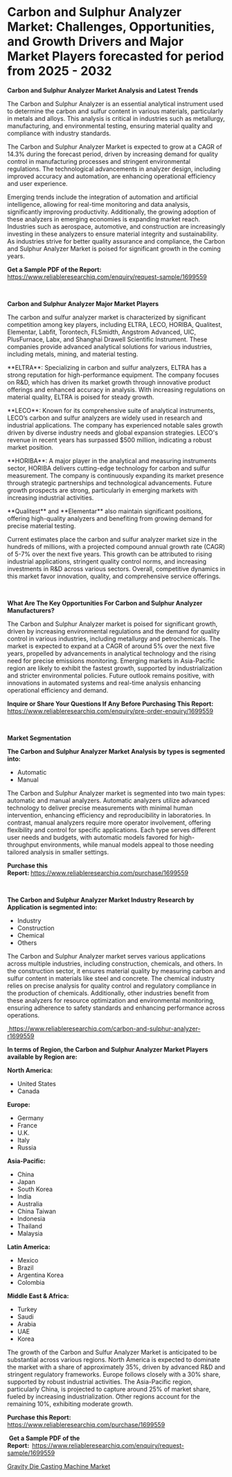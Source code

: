 <p><h1>Carbon and Sulphur Analyzer Market: Challenges, Opportunities, and Growth Drivers and Major Market Players forecasted for period from 2025 - 2032</h1></p><p><strong>Carbon and Sulphur Analyzer Market Analysis and Latest Trends</strong></p>
<p><p>The Carbon and Sulphur Analyzer is an essential analytical instrument used to determine the carbon and sulfur content in various materials, particularly in metals and alloys. This analysis is critical in industries such as metallurgy, manufacturing, and environmental testing, ensuring material quality and compliance with industry standards.</p><p>The Carbon and Sulphur Analyzer Market is expected to grow at a CAGR of 14.3% during the forecast period, driven by increasing demand for quality control in manufacturing processes and stringent environmental regulations. The technological advancements in analyzer design, including improved accuracy and automation, are enhancing operational efficiency and user experience. </p><p>Emerging trends include the integration of automation and artificial intelligence, allowing for real-time monitoring and data analysis, significantly improving productivity. Additionally, the growing adoption of these analyzers in emerging economies is expanding market reach. Industries such as aerospace, automotive, and construction are increasingly investing in these analyzers to ensure material integrity and sustainability. As industries strive for better quality assurance and compliance, the Carbon and Sulphur Analyzer Market is poised for significant growth in the coming years.</p></p>
<p><strong>Get a Sample PDF of the Report:&nbsp;</strong> <a href="https://www.reliableresearchiq.com/enquiry/request-sample/1699559?utm_campaign=3452&utm_medium=2&utm_source=Github&utm_content=ia&utm_term=08042025&utm_id=carbon-and-sulphur-analyzer">https://www.reliableresearchiq.com/enquiry/request-sample/1699559</a></p>
<p>&nbsp;</p>
<p><strong>Carbon and Sulphur Analyzer Major Market Players</strong></p>
<p><p>The carbon and sulfur analyzer market is characterized by significant competition among key players, including ELTRA, LECO, HORIBA, Qualitest, Elementar, Labfit, Torontech, FLSmidth, Angstrom Advanced, UIC, PlusFurnace, Labx, and Shanghai Drawell Scientific Instrument. These companies provide advanced analytical solutions for various industries, including metals, mining, and material testing.</p><p>**ELTRA**: Specializing in carbon and sulfur analyzers, ELTRA has a strong reputation for high-performance equipment. The company focuses on R&D, which has driven its market growth through innovative product offerings and enhanced accuracy in analysis. With increasing regulations on material quality, ELTRA is poised for steady growth.</p><p>**LECO**: Known for its comprehensive suite of analytical instruments, LECO’s carbon and sulfur analyzers are widely used in research and industrial applications. The company has experienced notable sales growth driven by diverse industry needs and global expansion strategies. LECO's revenue in recent years has surpassed $500 million, indicating a robust market position.</p><p>**HORIBA**: A major player in the analytical and measuring instruments sector, HORIBA delivers cutting-edge technology for carbon and sulfur measurement. The company is continuously expanding its market presence through strategic partnerships and technological advancements. Future growth prospects are strong, particularly in emerging markets with increasing industrial activities.</p><p>**Qualitest** and **Elementar** also maintain significant positions, offering high-quality analyzers and benefiting from growing demand for precise material testing. </p><p>Current estimates place the carbon and sulfur analyzer market size in the hundreds of millions, with a projected compound annual growth rate (CAGR) of 5-7% over the next five years. This growth can be attributed to rising industrial applications, stringent quality control norms, and increasing investments in R&D across various sectors. Overall, competitive dynamics in this market favor innovation, quality, and comprehensive service offerings.</p></p>
<p>&nbsp;</p>
<p><strong>What Are The Key Opportunities For Carbon and Sulphur Analyzer Manufacturers?</strong></p>
<p><p>The Carbon and Sulphur Analyzer market is poised for significant growth, driven by increasing environmental regulations and the demand for quality control in various industries, including metallurgy and petrochemicals. The market is expected to expand at a CAGR of around 5% over the next five years, propelled by advancements in analytical technology and the rising need for precise emissions monitoring. Emerging markets in Asia-Pacific region are likely to exhibit the fastest growth, supported by industrialization and stricter environmental policies. Future outlook remains positive, with innovations in automated systems and real-time analysis enhancing operational efficiency and demand.</p></p>
<p><strong>Inquire or Share Your Questions If Any Before Purchasing This Report:</strong> <a href="https://www.reliableresearchiq.com/enquiry/pre-order-enquiry/1699559?utm_campaign=3452&utm_medium=2&utm_source=Github&utm_content=ia&utm_term=08042025&utm_id=carbon-and-sulphur-analyzer">https://www.reliableresearchiq.com/enquiry/pre-order-enquiry/1699559</a></p>
<p>&nbsp;</p>
<p><strong>Market Segmentation</strong></p>
<p><strong>The Carbon and Sulphur Analyzer Market Analysis by types is segmented into:</strong></p>
<p><ul><li>Automatic</li><li>Manual</li></ul></p>
<p><p>The Carbon and Sulphur Analyzer market is segmented into two main types: automatic and manual analyzers. Automatic analyzers utilize advanced technology to deliver precise measurements with minimal human intervention, enhancing efficiency and reproducibility in laboratories. In contrast, manual analyzers require more operator involvement, offering flexibility and control for specific applications. Each type serves different user needs and budgets, with automatic models favored for high-throughput environments, while manual models appeal to those needing tailored analysis in smaller settings.</p></p>
<p><strong>Purchase this Report:&nbsp;</strong><a href="https://www.reliableresearchiq.com/purchase/1699559?utm_campaign=3452&utm_medium=2&utm_source=Github&utm_content=ia&utm_term=08042025&utm_id=carbon-and-sulphur-analyzer">https://www.reliableresearchiq.com/purchase/1699559</a></p>
<p>&nbsp;</p>
<p><strong>The Carbon and Sulphur Analyzer Market Industry Research by Application is segmented into:</strong></p>
<p><ul><li>Industry</li><li>Construction</li><li>Chemical</li><li>Others</li></ul></p>
<p><p>The Carbon and Sulphur Analyzer market serves various applications across multiple industries, including construction, chemicals, and others. In the construction sector, it ensures material quality by measuring carbon and sulfur content in materials like steel and concrete. The chemical industry relies on precise analysis for quality control and regulatory compliance in the production of chemicals. Additionally, other industries benefit from these analyzers for resource optimization and environmental monitoring, ensuring adherence to safety standards and enhancing performance across operations.</p></p>
<p><a href="https://www.reliableresearchiq.com/carbon-and-sulphur-analyzer-r1699559?utm_campaign=3452&utm_medium=2&utm_source=Github&utm_content=ia&utm_term=08042025&utm_id=carbon-and-sulphur-analyzer">&nbsp;https://www.reliableresearchiq.com/carbon-and-sulphur-analyzer-r1699559</a></p>
<p><strong>In terms of Region, the Carbon and Sulphur Analyzer Market Players available by Region are:</strong></p>
<p>
    <p> <strong> North America: </strong>
        <ul>
            <li>United States</li>
            <li>Canada</li>
        </ul>
        </p> 
    <p> <strong> Europe: </strong>
        <ul>
            <li>Germany</li>
            <li>France</li>
            <li>U.K.</li>
            <li>Italy</li>
            <li>Russia</li>
        </ul>
        </p> 
    <p> <strong> Asia-Pacific: </strong>
        <ul>
            <li>China</li>
            <li>Japan</li>
            <li>South Korea</li>
            <li>India</li>
            <li>Australia</li>
            <li>China Taiwan</li>
            <li>Indonesia</li>
            <li>Thailand</li>
            <li>Malaysia</li>
        </ul>
        </p> 
    <p> <strong> Latin America: </strong>
        <ul>
            <li>Mexico</li>
            <li>Brazil</li>
            <li>Argentina Korea</li>
            <li>Colombia</li>
        </ul>
        </p> 
    <p> <strong> Middle East & Africa: </strong>
        <ul>
            <li>Turkey</li>
            <li>Saudi</li>
            <li>Arabia</li>
            <li>UAE</li>
            <li>Korea</li>
        </ul>
    </p>
    </p>
<p><p>The growth of the Carbon and Sulfur Analyzer Market is anticipated to be substantial across various regions. North America is expected to dominate the market with a share of approximately 35%, driven by advanced R&D and stringent regulatory frameworks. Europe follows closely with a 30% share, supported by robust industrial activities. The Asia-Pacific region, particularly China, is projected to capture around 25% of market share, fueled by increasing industrialization. Other regions account for the remaining 10%, exhibiting moderate growth.</p></p>
<p><strong>Purchase this Report: </strong><a href="https://www.reliableresearchiq.com/purchase/1699559?utm_campaign=3452&utm_medium=2&utm_source=Github&utm_content=ia&utm_term=08042025&utm_id=carbon-and-sulphur-analyzer">https://www.reliableresearchiq.com/purchase/1699559</a></p>
<p>&nbsp;<strong>Get a Sample PDF of the Report:&nbsp;&nbsp;</strong><a href="https://www.reliableresearchiq.com/enquiry/request-sample/1699559?utm_campaign=3452&utm_medium=2&utm_source=Github&utm_content=ia&utm_term=08042025&utm_id=carbon-and-sulphur-analyzer">https://www.reliableresearchiq.com/enquiry/request-sample/1699559</a></p>
<p><strong></strong></p>
<p><p><a href="https://github.com/plawragarile/Market-Research-Report-List-1/blob/main/gravity-die-casting-machine-market.md?utm_campaign=3452&utm_medium=2&utm_source=Github&utm_content=ia&utm_term=08042025&utm_id=carbon-and-sulphur-analyzer">Gravity Die Casting Machine Market</a></p></p>